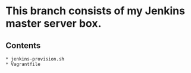 # This branch consists of my Jenkins master server box.

## Contents 

	* jenkins-provision.sh 
	* Vagrantfile
